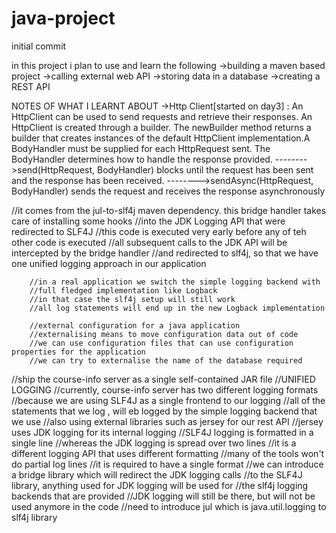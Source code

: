 # java-project
initial commit

in this project i plan to use and learn the following
->building a maven based project
->calling external web API
->storing data in a database
->creating a REST API

NOTES OF WHAT I LEARNT ABOUT
->Http Client[started on day3] :
An HttpClient can be used to send requests and retrieve their responses. An HttpClient is created through a builder. The newBuilder method returns a 
builder that creates instances of the default HttpClient implementation.A BodyHandler must be supplied for each HttpRequest sent. The BodyHandler determines how to 
handle the response provided.
-------->send(HttpRequest, BodyHandler) blocks until the request has been sent and the response has been received.
-------->sendAsync(HttpRequest, BodyHandler) sends the request and receives the response asynchronously


//it comes from the jul-to-slf4j  maven dependency. this bridge handler takes care of installing some hooks
        //into the JDK Logging API that were redirected to SLF4J
        //this code is executed very early before any of teh other code is executed
        //all subsequent calls to the JDK API will be intercepted by the bridge handler
        //and redirected to slf4j, so that we have one unified logging approach in our application

        //in a real application we switch the simple logging backend with
        //full fledged implementation like Logback
        //in that case the slf4j setup will still work
        //all log statements will end up in the new Logback implementation

        //external configuration for a java application
        //externalising means to move configuration data out of code
        //we can use configuration files that can use configuration properties for the application
        //we can try to externalise the name of the database required


//ship the course-info server as a single self-contained JAR file
    //UNIFIED LOGGING
    //currently, course-info server has two different logging formats
    //because we are using SLF4J as a single frontend to our logging
    //all of the statements that we log , will eb logged by the simple logging backend that we use
    //also using external libraries such as jersey for our rest API
    //jersey uses JDK logging for its internal logging
    //SLF4J logging is formatted in a single line
    //whereas the JDK logging is spread over two lines
    //it is a different logging API that uses different formatting
    //many of the tools won't do partial log lines
    //it is required to have a single format
    //we can introduce a bridge library which will redirect the JDK logging calls
    //to the SLF4J library, anything used for JDK logging will be used for
    //the slf4j logging backends that are provided
    //JDK logging will still be there, but will not be used anymore in the code
    //need to introduce jul which is java.util.logging to slf4j library
